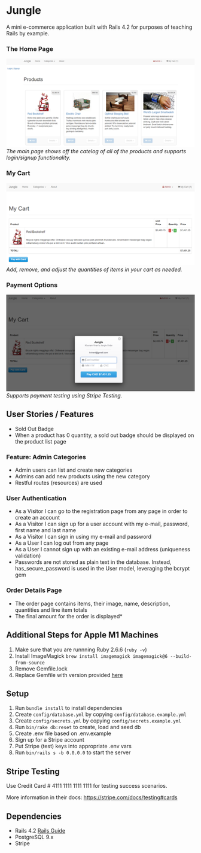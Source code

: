 # Jungle

A mini e-commerce application built with Rails 4.2 for purposes of teaching Rails by example.

### The Home Page
!['main-page'](https://github.com/digivolv/jungle-rails/blob/master/public/images/home_page.PNG?raw=true)
_The main page shows off the catelog of all of the products and supports login/signup functionality._

### My Cart
!['Cart'](https://github.com/digivolv/jungle-rails/blob/master/public/images/my_cart.PNG?raw=true)
_Add, remove, and adjust the quantities of items in your cart as needed._

### Payment Options
!['Payment'](https://github.com/digivolv/jungle-rails/blob/master/public/images/payment_options.PNG?raw=true)
_Supports payment testing using Stripe Testing._

## User Stories / Features 
* Sold Out Badge
* When a product has 0 quantity, a sold out badge should be displayed on the product list page

### Feature: Admin Categories
* Admin users can list and create new categories
* Admins can add new products using the new category
* Restful routes (resources) are used

### User Authentication
* As a Visitor I can go to the registration page from any page in order to create an account
* As a Visitor I can sign up for a user account with my e-mail, password, first name and last name
* As a Visitor I can sign in using my e-mail and password
* As a User I can log out from any page
* As a User I cannot sign up with an existing e-mail address (uniqueness validation)
* Passwords are not stored as plain text in the database. Instead, has_secure_password is used in the User model, leveraging the bcrypt gem

### Order Details Page
* The order page contains items, their image, name, description, quantities and line item totals
* The final amount for the order is displayed*

## Additional Steps for Apple M1 Machines

1. Make sure that you are runnning Ruby 2.6.6 (`ruby -v`)
1. Install ImageMagick `brew install imagemagick imagemagick@6 --build-from-source`
2. Remove Gemfile.lock
3. Replace Gemfile with version provided [here](https://gist.githubusercontent.com/FrancisBourgouin/831795ae12c4704687a0c2496d91a727/raw/ce8e2104f725f43e56650d404169c7b11c33a5c5/Gemfile)

## Setup

1. Run `bundle install` to install dependencies
2. Create `config/database.yml` by copying `config/database.example.yml`
3. Create `config/secrets.yml` by copying `config/secrets.example.yml`
4. Run `bin/rake db:reset` to create, load and seed db
5. Create .env file based on .env.example
6. Sign up for a Stripe account
7. Put Stripe (test) keys into appropriate .env vars
8. Run `bin/rails s -b 0.0.0.0` to start the server

## Stripe Testing

Use Credit Card # 4111 1111 1111 1111 for testing success scenarios.

More information in their docs: <https://stripe.com/docs/testing#cards>

## Dependencies

* Rails 4.2 [Rails Guide](http://guides.rubyonrails.org/v4.2/)
* PostgreSQL 9.x
* Stripe
